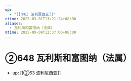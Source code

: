 ```yaml
---
up:
  - "[[②63 波利尼西亚]]"
ctime: 2025-03-01T13:21:24+08:00
aliases:
  - 瓦利斯和富图纳（法属）
mtime: 2025-09-09T12:37:06+08:00
---
```


# ②648 瓦利斯和富图纳（法属）

- up: [[②63 波利尼西亚]]

